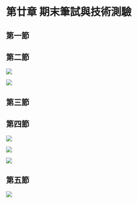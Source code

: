 # 第廿章 期末筆試與技術測驗

## 第一節

## 第二節

![](.gitbook/assets/360.jpg)

![](.gitbook/assets/361.jpg)

## 第三節

## 第四節

![](.gitbook/assets/362.jpg)

![](.gitbook/assets/363.jpg)

![](.gitbook/assets/364.jpg)

## 第五節

![](.gitbook/assets/365.jpg)

